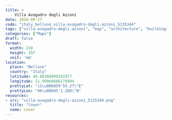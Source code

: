 ```yaml
---
title: > 
    Villa Avogadro degli Azzoni
date: 2018-09-27
code: "italy_belluno_villa-avogadro-degli-azzoni_5135344"
tags: ["villa-avogadro-degli-azzoni", "map", "architecture", "buildings", "Belluno", "Italy"]
categories: ["Maps"]
draft: false
format:
  width: 210
  height: 297
  unit: 'mm'
location:
  place: "Belluno"
  country: "Italy"
  latitude: 46.08368899241977
  longitude: 11.99868686178994
  prettyLat: "11\u00b059'55.27\"E"
  prettyLon: "46\u00b05'1.280\"N"
resources:
- src: "villa-avogadro-degli-azzoni_5135344.png"
  title: "Cover"
  name: cover
---
```

